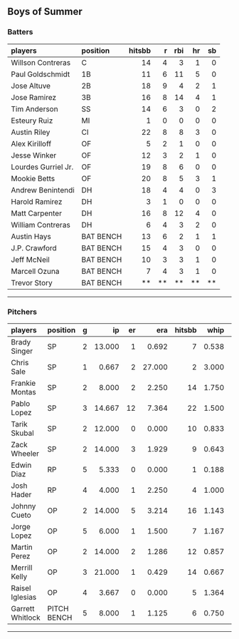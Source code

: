 ## Boys of Summer

### Batters

 
|players             |position  | hitsbb|  r| rbi| hr| sb| 
|:-------------------|:---------|------:|--:|---:|--:|--:| 
|Willson Contreras   |C         |     14|  4|   3|  1|  0| 
|Paul Goldschmidt    |1B        |     11|  6|  11|  5|  0| 
|Jose Altuve         |2B        |     18|  9|   4|  2|  1| 
|Jose Ramirez        |3B        |     16|  8|  14|  4|  1| 
|Tim Anderson        |SS        |     14|  6|   3|  0|  2| 
|Esteury Ruiz        |MI        |      1|  0|   0|  0|  0| 
|Austin Riley        |CI        |     22|  8|   8|  3|  0| 
|Alex Kirilloff      |OF        |      5|  2|   1|  0|  0| 
|Jesse Winker        |OF        |     12|  3|   2|  1|  0| 
|Lourdes Gurriel Jr. |OF        |     19|  8|   6|  0|  0| 
|Mookie Betts        |OF        |     20|  8|   5|  3|  1| 
|Andrew Benintendi   |DH        |     18|  4|   4|  0|  3| 
|Harold Ramirez      |DH        |      3|  1|   0|  0|  0| 
|Matt Carpenter      |DH        |     16|  8|  12|  4|  0| 
|William Contreras   |DH        |      6|  4|   3|  2|  0| 
|Austin Hays         |BAT BENCH |     13|  6|   2|  1|  1| 
|J.P. Crawford       |BAT BENCH |     15|  4|   3|  0|  0| 
|Jeff McNeil         |BAT BENCH |     10|  3|   3|  1|  0| 
|Marcell Ozuna       |BAT BENCH |      7|  4|   3|  1|  0| 
|Trevor Story        |BAT BENCH |     **| **|  **| **| **| 


* * *

### Pitchers

 
|players          |position    |  g|     ip| er|    era| hitsbb|  whip| so|  w| sv| 
|:----------------|:-----------|--:|------:|--:|------:|------:|-----:|--:|--:|--:| 
|Brady Singer     |SP          |  2| 13.000|  1|  0.692|      7| 0.538| 22|  0|  0| 
|Chris Sale       |SP          |  1|  0.667|  2| 27.000|      2| 3.000|  0|  0|  0| 
|Frankie Montas   |SP          |  2|  8.000|  2|  2.250|     14| 1.750|  9|  1|  0| 
|Pablo Lopez      |SP          |  3| 14.667| 12|  7.364|     22| 1.500| 18|  1|  0| 
|Tarik Skubal     |SP          |  2| 12.000|  0|  0.000|     10| 0.833| 11|  1|  0| 
|Zack Wheeler     |SP          |  2| 14.000|  3|  1.929|      9| 0.643| 14|  1|  0| 
|Edwin Diaz       |RP          |  5|  5.333|  0|  0.000|      1| 0.188| 11|  0|  4| 
|Josh Hader       |RP          |  4|  4.000|  1|  2.250|      4| 1.000|  7|  1|  2| 
|Johnny Cueto     |OP          |  2| 14.000|  5|  3.214|     16| 1.143|  2|  0|  0| 
|Jorge Lopez      |OP          |  5|  6.000|  1|  1.500|      7| 1.167|  6|  1|  2| 
|Martin Perez     |OP          |  2| 14.000|  2|  1.286|     12| 0.857| 12|  2|  0| 
|Merrill Kelly    |OP          |  3| 21.000|  1|  0.429|     14| 0.667| 20|  2|  0| 
|Raisel Iglesias  |OP          |  4|  3.667|  0|  0.000|      5| 1.364|  2|  0|  1| 
|Garrett Whitlock |PITCH BENCH |  5|  8.000|  1|  1.125|      6| 0.750|  8|  0|  2| 


* * *


